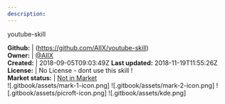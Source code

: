 ```yaml
---
description: 
---
```

youtube-skill



**Github:** | (https://github.com/AIIX/youtube-skill)  
**Owner:** | [@AIIX](https://github.com/AIIX)  
**Created:** | 2018-09-05T09:03:49Z  **Last updated:** 2018-11-19T11:55:26Z  
**License:** | No License - dont use this skill !  
**Market status:** | [Not in Market](https://market.mycroft.ai/skill/)  
 ![.gitbook/assets/mark-1-icon.png]  ![.gitbook/assets/mark-2-icon.png]  ![.gitbook/assets/picroft-icon.png]  ![.gitbook/assets/kde.png]  
